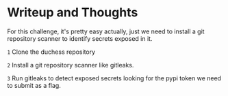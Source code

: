 # Writeup and Thoughts

For this challenge, it's pretty easy actually, just we need to install a git repository scanner to identify secrets exposed in it.

`1` Clone the duchess repository  

`2` Install a git repository scanner like gitleaks.

`3` Run gitleaks to detect exposed secrets looking for the pypi token we need to submit as a flag.
